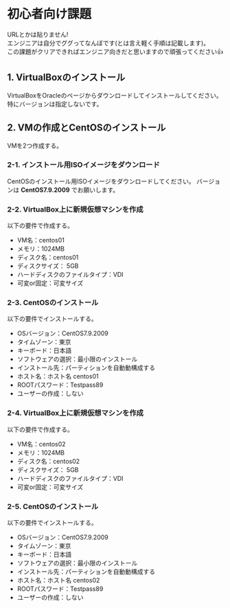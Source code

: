 # 初心者向け課題
URLとかは貼りません!  
エンジニアは自分でググってなんぼです(とは言え軽く手順は記載します)。  
この課題がクリアできればエンジニア向きだと思いますので頑張ってください:thumbsup:

## 1. VirtualBoxのインストール
VirtualBoxをOracleのページからダウンロードしてインストールしてください。  
特にバージョンは指定しないです。

## 2. VMの作成とCentOSのインストール
VMを2つ作成する。

### 2-1. インストール用ISOイメージをダウンロード
CentOSのインストール用ISOイメージをダウンロードしてください。
バージョンは **CentOS7.9.2009** でお願いします。

### 2-2. VirtualBox上に新規仮想マシンを作成
以下の要件で作成する。
 - VM名：centos01
 - メモリ：1024MB
 - ディスク名：centos01
 - ディスクサイズ： 5GB
 - ハードディスクのファイルタイプ：VDI
 - 可変or固定：可変サイズ

### 2-3. CentOSのインストール
以下の要件でインストールする。
 - OSバージョン：CentOS7.9.2009
 - タイムゾーン：東京
 - キーボード：日本語
 - ソフトウェアの選択：最小限のインストール
 - インストール先：パーティションを自動動構成する
 - ホスト名：ホスト名 centos01
 - ROOTパスワード：Testpass89
 - ユーザーの作成：しない

### 2-4. VirtualBox上に新規仮想マシンを作成
以下の要件で作成する。
 - VM名：centos02
 - メモリ：1024MB
 - ディスク名：centos02
 - ディスクサイズ： 5GB
 - ハードディスクのファイルタイプ：VDI
 - 可変or固定：可変サイズ

### 2-5. CentOSのインストール
以下の要件でインストールする。
 - OSバージョン：CentOS7.9.2009
 - タイムゾーン：東京
 - キーボード：日本語
 - ソフトウェアの選択：最小限のインストール
 - インストール先：パーティションを自動動構成する
 - ホスト名：ホスト名 centos02
 - ROOTパスワード：Testpass89
 - ユーザーの作成：しない
